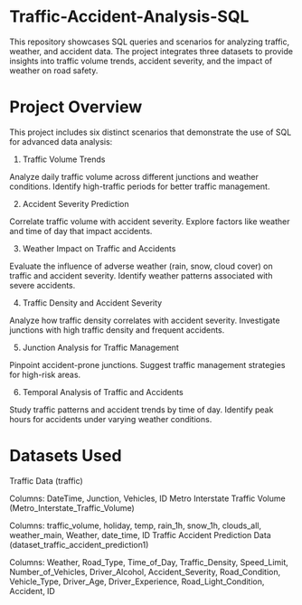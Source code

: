 # Traffic-Accident-Analysis-SQL

This repository showcases SQL queries and scenarios for analyzing traffic, weather, and accident data. 
The project integrates three datasets to provide insights into traffic volume trends, accident severity, and the impact of weather on road safety.

# Project Overview
This project includes six distinct scenarios that demonstrate the use of SQL for advanced data analysis:

1. Traffic Volume Trends

Analyze daily traffic volume across different junctions and weather conditions.
Identify high-traffic periods for better traffic management.

2. Accident Severity Prediction

Correlate traffic volume with accident severity.
Explore factors like weather and time of day that impact accidents.

3. Weather Impact on Traffic and Accidents

Evaluate the influence of adverse weather (rain, snow, cloud cover) on traffic and accident severity.
Identify weather patterns associated with severe accidents.

4. Traffic Density and Accident Severity

Analyze how traffic density correlates with accident severity.
Investigate junctions with high traffic density and frequent accidents.

5. Junction Analysis for Traffic Management

Pinpoint accident-prone junctions.
Suggest traffic management strategies for high-risk areas.

6. Temporal Analysis of Traffic and Accidents

Study traffic patterns and accident trends by time of day.
Identify peak hours for accidents under varying weather conditions.

# Datasets Used
Traffic Data (traffic)

Columns: DateTime, Junction, Vehicles, ID
Metro Interstate Traffic Volume (Metro_Interstate_Traffic_Volume)

Columns: traffic_volume, holiday, temp, rain_1h, snow_1h, clouds_all, weather_main, Weather, date_time, ID
Traffic Accident Prediction Data (dataset_traffic_accident_prediction1)

Columns: Weather, Road_Type, Time_of_Day, Traffic_Density, Speed_Limit, Number_of_Vehicles, Driver_Alcohol, Accident_Severity, Road_Condition, Vehicle_Type, Driver_Age, Driver_Experience, Road_Light_Condition, Accident, ID
